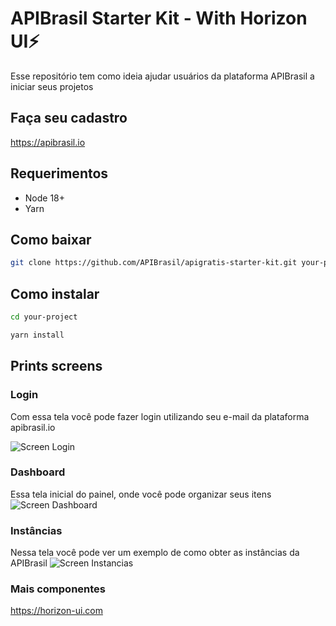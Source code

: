 # APIBrasil Starter Kit - With Horizon UI⚡️

Esse repositório tem como ideia ajudar usuários da plataforma APIBrasil a iniciar seus projetos

## Faça seu cadastro
<a href="https://apibrasil.io" target="_blank"> https://apibrasil.io </a>

## Requerimentos
- Node 18+
- Yarn

## Como baixar
```bash
git clone https://github.com/APIBrasil/apigratis-starter-kit.git your-project
```

## Como instalar
```bash
cd your-project 
```

```bash
yarn install
```

## Prints screens

### Login
Com essa tela você pode fazer login utilizando seu e-mail da plataforma apibrasil.io

<img src="https://i.imgur.com/uGF5f1r.png" alt="Screen Login" />

### Dashboard

Essa tela inicial do painel, onde você pode organizar seus itens
<img src="https://i.imgur.com/Cxga4Im.png" alt="Screen Dashboard" />

### Instâncias

Nessa tela você pode ver um exemplo de como obter as instâncias da APIBrasil
<img src="https://i.imgur.com/m3bKDj3.png" alt="Screen Instancias" />

### Mais componentes
<a href="https://horizon-ui.com" target="_blank"> https://horizon-ui.com </a>
